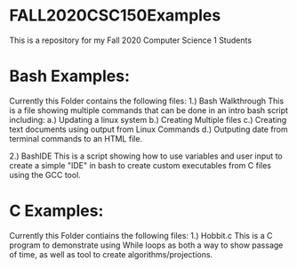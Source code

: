 # FALL2020CSC150Examples
This is a repository for my Fall 2020 Computer Science 1 Students


# Bash Examples:
Currently this Folder contains the following files:
1.) Bash Walkthrough
      This is a file showing multiple commands that can be done in an intro bash script including:
          a.) Updating a linux system
          b.) Creating Multiple files
          c.) Creating text documents using output from Linux Commands
          d.) Outputing date from terminal commands to an HTML file.
          
2.) BashIDE
      This is a script showing how to use variables and user input to create a simple "IDE" in bash to create custom executables from C files using the GCC tool.
      
# C Examples:
Currently this Folder contiains the following files:
1.) Hobbit.c
      This is a C program to demonstrate using While loops as both a way to show passage of time, as well as tool to create algorithms/projections.
      
